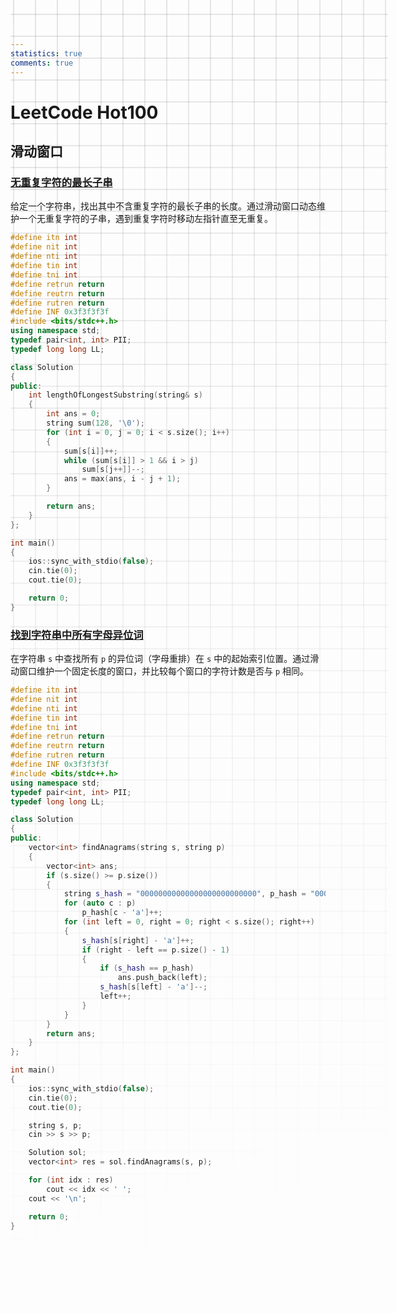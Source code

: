 ```yaml
---
statistics: true
comments: true
---
```


<style>
body {
  position: relative; /* 确保 body 元素的 position 属性为非静态值 */
}

body::before {
  --size: 35px; /* 调整网格单元大小 */
  --line: color-mix(in hsl, canvasText, transparent 80%); /* 调整线条透明度 */
  content: '';
  height: 100vh;
  width: 100%;
  position: absolute; /* 修改为 absolute 以使其随页面滚动 */
  background: linear-gradient(
        90deg,
        var(--line) 1px,
        transparent 1px var(--size)
      )
      50% 50% / var(--size) var(--size),
    linear-gradient(var(--line) 1px, transparent 1px var(--size)) 50% 50% /
      var(--size) var(--size);
  -webkit-mask: linear-gradient(-20deg, transparent 50%, white);
          mask: linear-gradient(-20deg, transparent 50%, white);
  top: 0;
  transform-style: flat;
  pointer-events: none;
  z-index: -1;
}

@media (max-width: 768px) {
  body::before {
    display: none; /* 在手机端隐藏网格效果 */
  }
}
</style>

# LeetCode Hot100

## 滑动窗口

### [无重复字符的最长子串](https://leetcode.cn/problems/longest-substring-without-repeating-characters/description/?envType=study-plan-v2&envId=top-100-liked)

给定一个字符串，找出其中不含重复字符的最长子串的长度。通过滑动窗口动态维护一个无重复字符的子串，遇到重复字符时移动左指针直至无重复。

```C++
#define itn int
#define nit int
#define nti int
#define tin int
#define tni int
#define retrun return
#define reutrn return
#define rutren return
#define INF 0x3f3f3f3f
#include <bits/stdc++.h>
using namespace std;
typedef pair<int, int> PII;
typedef long long LL;

class Solution
{
public:
    int lengthOfLongestSubstring(string& s)
    {
        int ans = 0;
        string sum(128, '\0');
        for (int i = 0, j = 0; i < s.size(); i++)
        {
            sum[s[i]]++;
            while (sum[s[i]] > 1 && i > j)
                sum[s[j++]]--;
            ans = max(ans, i - j + 1);
        }

        return ans;
    }
};

int main()
{
    ios::sync_with_stdio(false);
    cin.tie(0);
    cout.tie(0);

    return 0;
}
```

### [找到字符串中所有字母异位词](https://leetcode.cn/problems/find-all-anagrams-in-a-string/description/?envType=study-plan-v2&envId=top-100-liked)

在字符串 `s` 中查找所有 `p` 的异位词（字母重排）在 `s` 中的起始索引位置。通过滑动窗口维护一个固定长度的窗口，并比较每个窗口的字符计数是否与 `p` 相同。

```C++
#define itn int
#define nit int
#define nti int
#define tin int
#define tni int
#define retrun return
#define reutrn return
#define rutren return
#define INF 0x3f3f3f3f
#include <bits/stdc++.h>
using namespace std;
typedef pair<int, int> PII;
typedef long long LL;

class Solution
{
public:
    vector<int> findAnagrams(string s, string p)
    {
        vector<int> ans;
        if (s.size() >= p.size())
        {
            string s_hash = "00000000000000000000000000", p_hash = "00000000000000000000000000";
            for (auto c : p)
                p_hash[c - 'a']++;
            for (int left = 0, right = 0; right < s.size(); right++)
            {
                s_hash[s[right] - 'a']++;
                if (right - left == p.size() - 1)
                {
                    if (s_hash == p_hash)
                        ans.push_back(left);
                    s_hash[s[left] - 'a']--;
                    left++;
                }
            }
        }
        return ans;
    }
};

int main()
{
    ios::sync_with_stdio(false);
    cin.tie(0);
    cout.tie(0);

    string s, p;
    cin >> s >> p;

    Solution sol;
    vector<int> res = sol.findAnagrams(s, p);

    for (int idx : res)
        cout << idx << ' ';
    cout << '\n';

    return 0;
}
```
